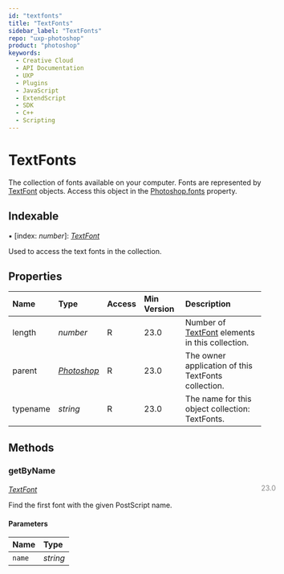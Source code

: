 ```yaml
---
id: "textfonts"
title: "TextFonts"
sidebar_label: "TextFonts"
repo: "uxp-photoshop"
product: "photoshop"
keywords:
  - Creative Cloud
  - API Documentation
  - UXP
  - Plugins
  - JavaScript
  - ExtendScript
  - SDK
  - C++
  - Scripting
---
```


# TextFonts

The collection of fonts available on your computer. Fonts are represented by
 [TextFont](/ps_reference/classes/textfont/) objects. Access this object in the [Photoshop.fonts](/ps_reference/classes/photoshop/#fonts) property.

## Indexable

▪ [index: *number*]: [*TextFont*](/ps_reference/classes/textfont/)

Used to access the text fonts in the collection.

## Properties

| Name | Type | Access | Min Version | Description |
| :------ | :------ | :------ | :------ | :------ |
| length | *number* | R | 23.0 | Number of [TextFont](/ps_reference/classes/textfont/) elements in this collection. |
| parent | [*Photoshop*](/ps_reference/classes/photoshop/) | R | 23.0 | The owner application of this TextFonts collection. |
| typename | *string* | R | 23.0 | The name for this object collection: TextFonts. |

## Methods

### getByName
<span class="minversion" style="display: block; margin-bottom: -1em; margin-left: 36em; float:left; opacity:0.5;">23.0</span>

[*TextFont*](/ps_reference/classes/textfont/)

Find the first font with the given PostScript name.

#### Parameters

| Name | Type |
| :------ | :------ |
| `name` | *string* |
